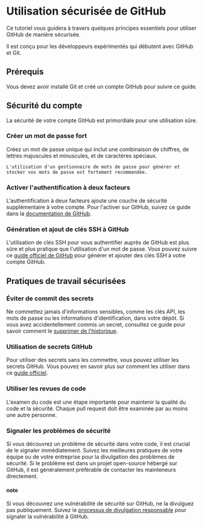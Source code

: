 # Utilisation sécurisée de GitHub 

Ce tutoriel vous guidera à travers quelques principes essentiels pour utiliser GitHub de manière sécurisée. 

Il est conçu pour les développeurs expérimentés qui débutent avec GitHub et Git.

## Prérequis

Vous devez avoir installé Git et créé un compte GitHub pour suivre ce guide.

## Sécurité du compte

La sécurité de votre compte GitHub est primordiale pour une utilisation sûre.

### Créer un mot de passe fort

Créez un mot de passe unique qui inclut une combinaison de chiffres, de lettres majuscules et minuscules, et de caractères spéciaux.

```note
L'utilisation d'un gestionnaire de mots de passe pour générer et stocker vos mots de passe est fortement recommandée.
```

### Activer l'authentification à deux facteurs

L'authentification à deux facteurs ajoute une couche de sécurité supplémentaire à votre compte. Pour l'activer sur GitHub, suivez ce guide dans la [documentation de GitHub](https://docs.github.com/en/authentication/securing-your-account-with-two-factor-authentication-2fa).

### Génération et ajout de clés SSH à GitHub

L'utilisation de clés SSH pour vous authentifier auprès de GitHub est plus sûre et plus pratique que l'utilisation d'un mot de passe. Vous pouvez suivre ce [guide officiel de GitHub](https://docs.github.com/en/authentication/connecting-to-github-with-ssh) pour générer et ajouter des clés SSH à votre compte GitHub.

## Pratiques de travail sécurisées

### Éviter de commit des secrets

Ne commettez jamais d'informations sensibles, comme les clés API, les mots de passe ou les informations d'identification, dans votre dépôt. Si vous avez accidentellement commis un secret, consultez ce guide pour savoir comment le [supprimer de l'historique](https://docs.github.com/en/authentication/removing-sensitive-data-from-a-repository).

### Utilisation de secrets GitHub

Pour utiliser des secrets sans les commettre, vous pouvez utiliser les secrets GitHub. Vous pouvez en savoir plus sur comment les utiliser dans ce [guide officiel](https://docs.github.com/en/actions/reference/encrypted-secrets).

### Utiliser les revues de code

L'examen du code est une étape importante pour maintenir la qualité du code et la sécurité. Chaque pull request doit être examinée par au moins une autre personne.

### Signaler les problèmes de sécurité

Si vous découvrez un problème de sécurité dans votre code, il est crucial de le signaler immédiatement. Suivez les meilleures pratiques de votre équipe ou de votre entreprise pour la divulgation des problèmes de sécurité. Si le problème est dans un projet open-source hébergé sur GitHub, il est généralement préférable de contacter les mainteneurs directement.

#### note
Si vous découvrez une vulnérabilité de sécurité sur GitHub, ne la divulguez pas publiquement. Suivez le [processus de divulgation responsable](https://bounty.github.com/#reporting) pour signaler la vulnérabilité à GitHub.

